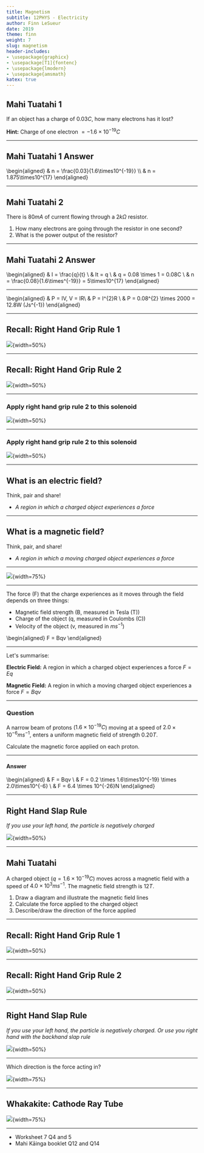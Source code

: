 ```yaml
---
title: Magnetism
subtitle: 12PHYS - Electricity
author: Finn LeSueur
date: 2019
theme: finn
weight: 7
slug: magnetism
header-includes:
- \usepackage{graphicx}
- \usepackage[T1]{fontenc}
- \usepackage{lmodern}
- \usepackage{amsmath}
katex: true
---
```


## Mahi Tuatahi 1

If an object has a charge of $0.03C$, how many electrons has it lost?

__Hint:__ Charge of one electron $=-1.6\times10^{-19}C$

---

## Mahi Tuatahi 1 Answer

\begin{aligned}
    & n = \frac{0.03}{1.6\times10^{-19}} \\\\
    & n = 1.875\times10^{17}
\end{aligned}

---

## Mahi Tuatahi 2

There is $80mA$ of current flowing through a $2k\Omega$ resistor.

1. How many electrons are going through the resistor in one second?
2. What is the power output of the resistor?

---

## Mahi Tuatahi 2 Answer

\begin{aligned}
    & I = \frac{q}{t} \\
    & It = q \\
    & q = 0.08 \times 1 = 0.08C \\
    & n = \frac{0.08}{1.6\times^{-19}} = 5\times10^{17}
\end{aligned}

---

\begin{aligned}
    & P = IV, V = IR\\
    & P = I^{2}R \\
    & P = 0.08^{2} \times 2000 = 12.8W (Js^{-1})
\end{aligned}

---

## Recall: Right Hand Grip Rule 1

![](../assets/8-right-hand-rule-1.gif){width=50%}

---

## Recall: Right Hand Grip Rule 2

![](../assets/8-right-hand-grip-2.png){width=50%}

---

### Apply right hand grip rule 2 to this solenoid

![](../assets/9-solenoid-1.png){width=50%}

---

### Apply right hand grip rule 2 to this solenoid

![](../assets/9-solenoid-2.png){width=50%}

---

## What is an electric field?

Think, pair and share!

- _A region in which a charged object experiences a force_

---

## What is a magnetic field?

Think, pair, and share!

- _A region in which a moving charged object experiences a force_

---

![](../assets/9-magnetic-field.png){width=75%}

---

The force (F) that the charge experiences as it moves through the field depends on three things:

- Magnetic field strength (B, measured in Tesla (T))
- Charge of the object (q, measured in Coulombs (C))
- Velocity of the object (v, measured in $ms^{-1}$)

\begin{aligned}
    F = Bqv
\end{aligned}

---

Let's summarise:

__Electric Field:__ A region in which a charged object experiences a force $F=Eq$

__Magnetic Field:__ A region in which a moving charged object experiences a force $F=Bqv$

---

### Question

A narrow beam of protons ($1.6\times10^{-19}C$) moving at a speed of $2.0\times10^{-6}ms^{-1}$, enters a uniform magnetic field of strength $0.20T$.

Calculate the magnetic force applied on each proton.

---

#### Answer

\begin{aligned}
    & F = Bqv \\
    & F = 0.2 \times 1.6\times10^{-19} \times 2.0\times10^{-6} \\
    & F = 6.4 \times 10^{-26}N
\end{aligned}

---

## Right Hand Slap Rule

_If you use your left hand, the particle is negatively charged_

![](../assets/9-right-hand-slap-rule.png){width=50%}

---

## Mahi Tuatahi

A charged object ($q=1.6\times10^{-19}C$) moves across a magnetic field with a speed of $4.0\times10^{3}ms^{-1}$. The magnetic field strength is $12T$.

1. Draw a diagram and illustrate the magnetic field lines
2. Calculate the force applied to the charged object
3. Describe/draw the direction of the force applied

---

## Recall: Right Hand Grip Rule 1

![](../assets/8-right-hand-rule-1.gif){width=50%}

---

## Recall: Right Hand Grip Rule 2

![](../assets/8-right-hand-grip-2.png){width=50%}

---

## Right Hand Slap Rule

_If you use your left hand, the particle is negatively charged. Or use you right hand with the backhand slap rule_

![](../assets/9-right-hand-slap-rule.png){width=50%}

---

Which direction is the force acting in?

![](../assets/9-magnetic-field-q.png){width=75%}

---

## Whakakite: Cathode Ray Tube

![](../assets/9-cathode-ray-tube.png){width=75%}

---

- Worksheet 7 Q4 and 5
- Mahi Kāinga booklet Q12 and Q14

